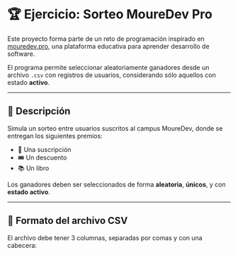 # 🏆 Ejercicio: Sorteo MoureDev Pro

Este proyecto forma parte de un reto de programación inspirado en [mouredev.pro](https://mouredev.pro), una plataforma educativa para aprender desarrollo de software.

El programa permite seleccionar aleatoriamente ganadores desde un archivo `.csv` con registros de usuarios, considerando sólo aquellos con estado **activo**.

---

## 🧠 Descripción

Simula un sorteo entre usuarios suscritos al campus MoureDev, donde se entregan los siguientes premios:

- 🏅 Una suscripción
- 🎟️ Un descuento
- 📚 Un libro

Los ganadores deben ser seleccionados de forma **aleatoria**, **únicos**, y con **estado activo**.

---

## 📂 Formato del archivo CSV

El archivo debe tener 3 columnas, separadas por comas y con una cabecera:
